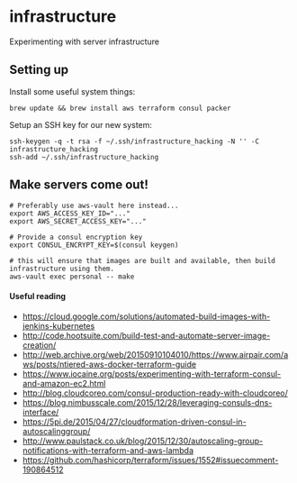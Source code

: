 # infrastructure
Experimenting with server infrastructure

## Setting up

Install some useful system things:

```
brew update && brew install aws terraform consul packer
```

Setup an SSH key for our new system:

```
ssh-keygen -q -t rsa -f ~/.ssh/infrastructure_hacking -N '' -C infrastructure_hacking
ssh-add ~/.ssh/infrastructure_hacking
```

## Make servers come out!

```
# Preferably use aws-vault here instead...
export AWS_ACCESS_KEY_ID="..."
export AWS_SECRET_ACCESS_KEY="..."

# Provide a consul encryption key
export CONSUL_ENCRYPT_KEY=$(consul keygen)

# this will ensure that images are built and available, then build infrastructure using them.
aws-vault exec personal -- make
```


#### Useful reading

- https://cloud.google.com/solutions/automated-build-images-with-jenkins-kubernetes
- http://code.hootsuite.com/build-test-and-automate-server-image-creation/
- http://web.archive.org/web/20150910104010/https://www.airpair.com/aws/posts/ntiered-aws-docker-terraform-guide
- https://www.iocaine.org/posts/experimenting-with-terraform-consul-and-amazon-ec2.html
- http://blog.cloudcoreo.com/consul-production-ready-with-cloudcoreo/
- https://blog.nimbusscale.com/2015/12/28/leveraging-consuls-dns-interface/
- https://5pi.de/2015/04/27/cloudformation-driven-consul-in-autoscalinggroup/
- http://www.paulstack.co.uk/blog/2015/12/30/autoscaling-group-notifications-with-terraform-and-aws-lambda
- https://github.com/hashicorp/terraform/issues/1552#issuecomment-190864512
